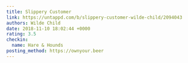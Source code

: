 ```yaml
---
title: Slippery Customer
link: https://untappd.com/b/slippery-customer-wilde-child/2094043
authors: Wilde Child
date: 2018-11-10 18:02:44 +0000
rating: 3.5
checkin:
  name: Hare & Hounds
posting_method: https://ownyour.beer
---
```

